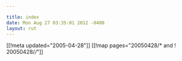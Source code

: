 ```yaml
---

title: index
date: Mon Aug 27 03:35:01 2012 -0400
layout: rut
---
```


[[!meta updated="2005-04-28"]]
[[!map pages="20050428/* and ! 20050428/*/*"]]
